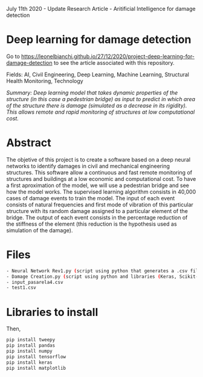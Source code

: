 July 11th 2020 - Update Research Article -  Aritificial Intelligence for damage detection 

# Deep learning for damage detection

Go to https://leonelbianchi.github.io/27/12/2020/project-deep-learning-for-damage-detection to see the article associated with this repository.

Fields: AI, Civil Engineering, Deep Learning, Machine Learning, Structural Health Monitoring, Technology

*Summary: Deep learning model that takes dynamic properties of the structure (in this case a pedestrian bridge) as input to predict in which area of the structure there is damage (simulated as a decrease in its rigidity). This allows remote and rapid monitoring of structures at low computational cost.*

# Abstract

The objetive of this project is to create a software based on a deep neural networks to identify damages in civil and mechanical engineering structures. This software allow a continuous and fast remote monitoring of structures and buildings at a low economic and computational cost. To have a first aproximation of the model, we will use a pedestrian bridge and see how the model works. The supervised learning algorithm consists in 40,000 cases of damage events to train the model. The input of each event consists of natural frequencies and first mode of vibration of this particular structure with its random damage assigned to a particular element of the bridge. The output of each event consists in the percentage reduction of the stiffness of the element (this reduction is the hypothesis used as simulation of the damage).

# Files

```bash
- Neural Network Rev1.py (script using python that generates a .csv file used as input in the neural network script)
- Damage Creation.py (script using python and libraries (Keras, Scikit-Learn, Numpy, Matplotlib, Pandas) that reads the .csv file and generates a .csv file that predicts wich beam is damaged)
- input_pasarela4.csv
- test1.csv
```

# Libraries to install

Then,
```bash
pip install tweepy
pip install pandas
pip install numpy
pip install tensorflow
pip install keras
pip install matplotlib
```
